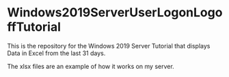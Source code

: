 # Windows2019ServerUserLogonLogoffTutorial
This is the repository for the Windows 2019 Server Tutorial that displays Data in Excel from the last 31 days.

The xlsx files are an example of how it works on my server. 

